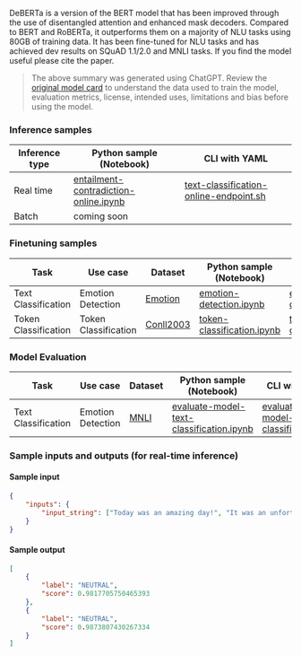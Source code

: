 DeBERTa is a version of the BERT model that has been improved through the use of disentangled attention and enhanced mask decoders. Compared to BERT and RoBERTa, it outperforms them on a majority of NLU tasks using 80GB of training data. It has been fine-tuned for NLU tasks and has achieved dev results on SQuAD 1.1/2.0 and MNLI tasks. If you find the model useful please cite the paper.

> The above summary was generated using ChatGPT. Review the <a href="https://huggingface.co/microsoft/deberta-base-mnli" target="_blank">original model card</a> to understand the data used to train the model, evaluation metrics, license, intended uses, limitations and bias before using the model.

### Inference samples

Inference type|Python sample (Notebook)|CLI with YAML
|--|--|--|
Real time|<a href="https://aka.ms/azureml-infer-online-sdk-text-classification" target="_blank">entailment-contradiction-online.ipynb</a>|<a href="https://aka.ms/azureml-infer-online-cli-text-classification" target="_blank">text-classification-online-endpoint.sh</a>
Batch | coming soon


### Finetuning samples

Task|Use case|Dataset|Python sample (Notebook)|CLI with YAML
|---|--|--|--|--|
Text Classification|Emotion Detection|<a href="https://huggingface.co/datasets/dair-ai/emotion" target="_blank">Emotion</a>|<a href="https://aka.ms/azureml-ft-sdk-emotion-detection" target="_blank">emotion-detection.ipynb</a>|<a href="https://aka.ms/azureml-ft-cli-emotion-detection" target="_blank">emotion-detection.sh</a>
Token Classification|Token Classification|<a href="https://huggingface.co/datasets/conll2003" target="_blank">Conll2003</a>|<a href="https://aka.ms/azureml-ft-sdk-token-classification" target="_blank">token-classification.ipynb</a>|<a href="https://aka.ms/azureml-ft-cli-token-classification" target="_blank">token-classification.sh</a>


### Model Evaluation

| Task                | Use case          | Dataset                                                   | Python sample (Notebook)                                                                        | CLI with YAML                                                                                 |
|---------------------|-------------------|-----------------------------------------------------------|-------------------------------------------------------------------------------------------------|-----------------------------------------------------------------------------------------------|
| Text Classification | Emotion Detection | <a href="https://huggingface.co/datasets/glue/viewer/mnli/validation_matched" target="_blank">MNLI</a> | <a href="https://aka.ms/azureml-eval-sdk-text-classification" target="_blank">evaluate-model-text-classification.ipynb</a> | <a href="https://aka.ms/azureml-eval-cli-text-classification" target="_blank">evaluate-model-text-classification.yml</a> |


### Sample inputs and outputs (for real-time inference)

#### Sample input
```json
{
    "inputs": {
        "input_string": ["Today was an amazing day!", "It was an unfortunate series of events."]
    }
}
```

#### Sample output
```json
[
    {
        "label": "NEUTRAL",
        "score": 0.9817705750465393
    },
    {
        "label": "NEUTRAL",
        "score": 0.9873807430267334
    }
]
```
